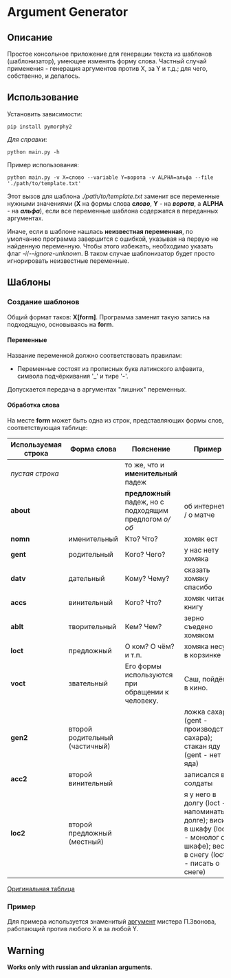 # Argument Generator

## Описание

Простое консольное приложение для генерации текста из шаблонов (шаблонизатор), умеющее изменять форму слова. Частный случай применения - генерация аргументов против X, за Y и т.д.; для чего, собственно, и делалось.

## Использование

Установить зависимости:

```shell
pip install pymorphy2
```

*Для справки*:

```shell
python main.py -h
```

Пример использования:

```shell
python main.py -v X=слово --variable Y=ворота -v ALPHA=альфа --file './path/to/template.txt'
```

Этот вызов для шаблона *./path/to/template.txt* заменит все переменные нужными значениями (**X** на формы слова ***слово***, **Y** - на ***ворота***, а **ALPHA** - на ***альфа***), если все переменные шаблона содержатся в переданных аргументах. 

Иначе, если в шаблоне нашлась **неизвестная переменная**, по умолчанию программа завершится с ошибкой, указывая на первую не найденную переменную. Чтобы этого избежать, необходимо указать флаг *-i*/*--ignore-unknown*. В таком случае шаблонизатор будет просто игнорировать неизвестные переменные.

## Шаблоны

### Создание шаблонов

Общий формат таков: **X[form]**. Программа заменит такую запись на подходящую, основываясь на **form**.

#### **Переменные**

Название переменной должно соответствовать правилам:

*  Переменные состоят из прописных букв латинского алфавита, символа подчёркивания '**_**' и тире '**-**'.

Допускается передача в аргументах "лишних" переменных.

#### **Обработка слова**

На месте **form** может быть одна из строк, представляющих формы слов, соответствующая таблице:

Используемая строка | Форма слова | Пояснение | Пример
------------------- | ----------- | --------- | ------
*пустая строка* |  | то же, что и **именительный** падеж |
**about** |  | **предложный** падеж, но с подходящим предлогом *о/об* | об интернете / о матче
**nomn** | именительный | Кто? Что? | хомяк ест
**gent** | родительный | Кого? Чего? | у нас нету хомяка
**datv** | дательный | Кому? Чему? | сказать хомяку спасибо
**accs** | винительный | Кого? Что? | хомяк читает книгу
**ablt** | творительный | Кем? Чем? | зерно съедено хомяком
**loct** | предложный | О ком? О чём? и т.п. | хомяка несут в корзинке
**voct** | звательный | Его формы используются при обращении к человеку. | Саш, пойдём в кино.
**gen2** | второй родительный (частичный) |  | ложка сахару (gent - производство сахара); стакан яду (gent - нет яда)
**acc2** | второй винительный |  | записался в солдаты
**loc2** | второй предложный (местный) |  | я у него в долгу (loct - напоминать о долге); висит в шкафу (loct - монолог о шкафе); весь в снегу (loct - писать о снеге)

[Оригинальная таблица](https://pymorphy2.readthedocs.io/en/stable/user/grammemes.html#russian-cases)

### Пример

Для примера используется знаменитый [аргумент](https://www.youtube.com/watch?v=WsFP8If0TbI&ab_channel=%5B99%D0%BC%D1%8B%D1%81%D0%BB%D0%B5%D0%B9%5DZvonov) мистера П.Звонова, работающий против любого X и за любой Y.

## Warning

**Works only with russian and ukranian arguments**.
